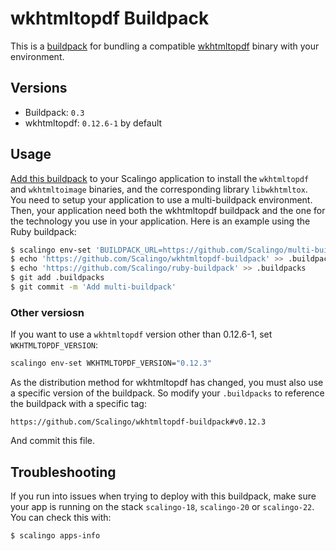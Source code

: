 # wkhtmltopdf Buildpack

This is a [buildpack][0] for bundling a compatible [wkhtmltopdf][1] binary with
your environment.

## Versions

* Buildpack:   `0.3`
* wkhtmltopdf: `0.12.6-1` by default

## Usage

[Add this buildpack][2] to your Scalingo application to install the `wkhtmltopdf`
and `wkhtmltoimage` binaries, and the corresponding library `libwkhtmltox`.
You need to setup your application to use a multi-buildpack environment.
Then, your application need both the wkhtmltopdf buildpack and the one for
the technology you use in your application. Here is an example using the Ruby buildpack:

```bash
$ scalingo env-set 'BUILDPACK_URL=https://github.com/Scalingo/multi-buildpack.git'
$ echo 'https://github.com/Scalingo/wkhtmltopdf-buildpack' >> .buildpacks
$ echo 'https://github.com/Scalingo/ruby-buildpack' >> .buildpacks
$ git add .buildpacks
$ git commit -m 'Add multi-buildpack'
```

### Other versiosn

If you want to use a `wkhtmltopdf` version other than 0.12.6-1, set
`WKHTMLTOPDF_VERSION`:

```bash
scalingo env-set WKHTMLTOPDF_VERSION="0.12.3"
```

As the distribution method for wkhtmltopdf has changed, you must also use a
specific version of the buildpack. So modify your `.buildpacks` to reference
the buildpack with a specific tag:

```
https://github.com/Scalingo/wkhtmltopdf-buildpack#v0.12.3
```

And commit this file.

## Troubleshooting

If you run into issues when trying to deploy with this buildpack, make sure your
app is running on the stack `scalingo-18`, `scalingo-20` or `scalingo-22`. You can check this
with:

```bash
$ scalingo apps-info
```

[0]: http://doc.scalingo.com/buildpacks/
[1]: http://wkhtmltopdf.org/
[2]: https://doc.scalingo.com/platform/deployment/buildpacks/multi
